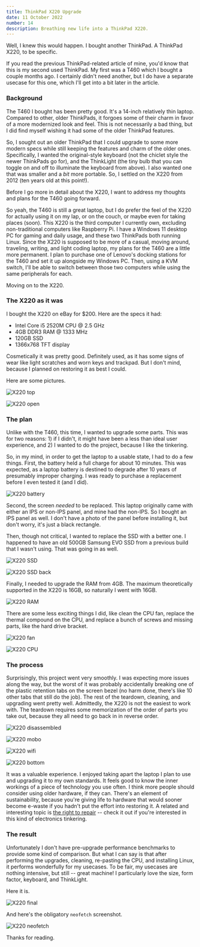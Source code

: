 ```yaml
---
title: ThinkPad X220 Upgrade
date: 11 October 2022
number: 14
description: Breathing new life into a ThinkPad X220.
---
```


Well, I knew this would happen. I bought another ThinkPad. A ThinkPad X220, to be specific.

If you read the previous ThinkPad-related article of mine, you'd know that this is my second used ThinkPad. My first was a T460 which I bought a couple months ago. I certainly didn't need another, but I do have a separate usecase for this one, which I'll get into a bit later in the article.

### Background

The T460 I bought has been pretty good. It's a 14-inch relatively thin laptop. Compared to other, older ThinkPads, it forgoes some of their charm in favor of a more modernized look and feel. This is not necessarily a bad thing, but I did find myself wishing it had some of the older ThinkPad features.

So, I sought out an older ThinkPad that I could upgrade to some more modern specs while still keeping the features and charm
of the older ones. Specifically, I wanted the original-style keyboard (not the chiclet style the newer ThinkPads go for), and the ThinkLight (the tiny bulb that you can toggle on and off to illuminate the keyboard from above). I also wanted one that was smaller and a _bit_ more portable. So, I settled on the X220 from 2012 (ten years old at this point!).

Before I go more in detail about the X220, I want to address my thoughts and plans for the T460 going forward.

So yeah, the T460 is still a great laptop, but I do prefer the feel of the X220 for actually using it on my lap, or on the couch, or maybe even for taking places (soon). This X220 is the third computer I currently own, excluding non-traditional computers like Raspberry Pi. I have a Windows 11 desktop PC for gaming and daily usage, and these two ThinkPads both running Linux. Since the X220 is supposed to be more of a casual, moving around, traveling, writing, and light coding laptop, my plans for the T460 are a little more permanent. I plan to purchase one of Lenovo's docking stations for the T460 and set it up alongside my Windows PC. Then, using a KVM switch, I'll be able to switch between those two computers while using the same peripherals for each.

Moving on to the X220.

### The X220 as it was

I bought the X220 on eBay for $200. Here are the specs it had:

- Intel Core i5 2520M CPU @ 2.5 GHz
- 4GB DDR3 RAM @ 1333 MHz
- 120GB SSD
- 1366x768 TFT display

Cosmetically it was pretty good. Definitely used, as it has some signs of wear like light scratches and worn keys and trackpad. But I don't mind, because I planned on restoring it as best I could.

Here are some pictures.

![X220 top](../assets/images/x220/x220-top.jpeg "X220 top")

![X220 open](../assets/images/x220/x220-open.jpeg "X220 open")

### The plan

Unlike with the T460, this time, I wanted to upgrade some parts. This was for two reasons: 1) if I didn't, it might have been a less than ideal user experience, and 2) I wanted to do the project, because I like the tinkering.

So, in my mind, in order to get the laptop to a usable state, I had to do a few things. First, the battery held a full charge for about 10 minutes. This was expected, as a laptop battery is destined to degrade after 10 years of presumably improper charging. I was ready to purchase a replacement before I even tested it (and I did).

![X220 battery](../assets/images/x220/x220-battery.jpeg "X220 battery")

Second, the screen _needed_ to be replaced. This laptop originally came with either an IPS or non-IPS panel, and mine had the non-IPS. So I bought an IPS panel as well. I don't have a photo of the panel before installing it, but don't worry, it's just a black rectangle.

Then, though not critical, I wanted to replace the SSD with a better one. I happened to have an old 500GB Samsung EVO SSD from a previous build that I wasn't using. That was going in as well.

![X220 SSD](../assets/images/x220/evo-ssd.jpeg "X220 SSD")

![X220 SSD back](../assets/images/x220/evo-ssd-back.jpeg "X220 SSD back")

Finally, I needed to upgrade the RAM from 4GB. The maximum theoretically supported in the X220 is 16GB, so naturally I went with 16GB.

![X220 RAM](../assets/images/x220/x220-ram.jpeg "X220 RAM")

There are some less exciting things I did, like clean the CPU fan, replace the thermal compound on the CPU, and replace a bunch of screws and missing parts, like the hard drive bracket.

![X220 fan](../assets/images/x220/x220-fan.jpeg "X220 fan")

![X220 CPU](../assets/images/x220/x220-cpu.jpeg "X220 CPU")

### The process

Surprisingly, this project went very smoothly. I was expecting more issues along the way, but the worst of it was probably accidentally breaking one of the plastic retention tabs on the screen bezel (no harm done, there's like 10 other tabs that still do the job). The rest of the teardown, cleaning, and upgrading went pretty well. Admittedly, the X220 is not the easiest to work with. The teardown requires some memorization of the order of parts you take out, because they all need to go back in in reverse order.

![X220 disassembled](../assets/images/x220/x220-disassembled.jpeg "X220 disassembled")

![X220 mobo](../assets/images/x220/x220-mobo.jpeg "X220 mobo")

![X220 wifi](../assets/images/x220/x220-wifi.jpeg "X220 wifi")

![X220 bottom](../assets/images/x220/x220-bottom.jpeg "X220 bottom")

It was a valuable experience. I enjoyed taking apart the laptop I plan to use and upgrading it to my own standards. It feels good to know the inner workings of a piece of technology you use often. I think more people should consider using older hardware, if they can. There's an element of sustainability, because you're giving life to hardware that would sooner become e-waste if you hadn't put the effort into restoring it. A related and interesting topic is [the right to repair](https://www.repair.org/stand-up) -- check it out if you're interested in this kind of electronics tinkering.

### The result

Unfortunately I don't have pre-upgrade performance benchmarks to provide some kind of comparison. But what I can say is that after performing the upgrades, cleaning, re-pasting the CPU, and installing Linux, it performs wonderfully for my usecases. To be fair, my usecases are nothing intensive, but still -- great machine! I particularly love the size, form factor, keyboard, and ThinkLight. 

Here it is.

![X220 final](../assets/images/x220/x220-final.jpg "X220 final")

And here's the obligatory `neofetch` screenshot.

![X220 neofetch](../assets/images/x220/x220-neofetch.png "X220 neofetch")

Thanks for reading.
